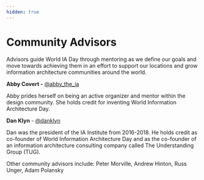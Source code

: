 ```yaml
---
hidden: true
---
```


# Community Advisors

Advisors guide World IA Day through mentoring as we define our goals and move towards achieving them in an effort to support our locations and grow information architecture communities around the world.

**Abby Covert -** [@abby\_the\_ia](https://twitter.com/abby_the_ia)

Abby prides herself on being an active organizer and mentor within the design community. She holds credit for inventing World Information Architecture Day.

**Dan Klyn** - [@danklyn](https://twitter.com/danklyn)

Dan was the president of the IA Institute from 2016-2018. He holds credit as co-founder of World Information Architecture Day and as the co-founder of an information architecture consulting company called The Understanding Group (TUG).

Other community advisors include: Peter Morville, Andrew Hinton, Russ Unger, Adam Polansky
